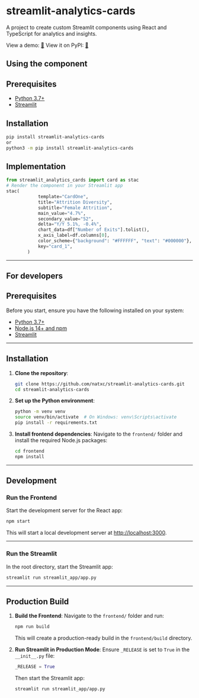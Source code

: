 # streamlit-analytics-cards

A project to create custom Streamlit components using React and TypeScript for analytics and insights.

View a demo: [💾](https://analytics-cards.streamlit.app/)
View it on PyPI: [👾](https://pypi.org/project/streamlit-analytics-cards/0.1.0/)

## Using the component

## **Prerequisites**

- [Python 3.7+](https://www.python.org/downloads/)
- [Streamlit](https://docs.streamlit.io/)

## **Installation**

```bash
pip install streamlit-analytics-cards
or
python3 -m pip install streamlit-analytics-cards
```

## **Implementation**

```python
from streamlit_analytics_cards import card as stac
# Render the component in your Streamlit app
stac(
            template="CardOne",
            title="Attrition Diversity",
            subtitle="Female Attrition",
            main_value="4.7%",
            secondary_value="52",
            delta="Y/Y 5.1%, -0.4%",
            chart_data=df["Number of Exits"].tolist(),
            x_axis_label=df.columns[0],
            color_scheme={"background": "#FFFFFF", "text": "#000000"},
            key="card_1",
        )
```

---

## For developers

## **Prerequisites**

Before you start, ensure you have the following installed on your system:

- [Python 3.7+](https://www.python.org/downloads/)
- [Node.js 14+ and npm](https://nodejs.org/)
- [Streamlit](https://docs.streamlit.io/)

---

## **Installation**

1. **Clone the repository**:

   ```bash
   git clone https://github.com/natxc/streamlit-analytics-cards.git
   cd streamlit-analytics-cards
   ```

2. **Set up the Python environment**:

   ```bash
   python -m venv venv
   source venv/bin/activate  # On Windows: venv\Scripts\activate
   pip install -r requirements.txt
   ```

3. **Install frontend dependencies**:
   Navigate to the `frontend/` folder and install the required Node.js packages:
   ```bash
   cd frontend
   npm install
   ```

---

## **Development**

### **Run the Frontend**

Start the development server for the React app:

```bash
npm start
```

This will start a local development server at [http://localhost:3000](http://localhost:3000).

---

### **Run the Streamlit**

In the root directory, start the Streamlit app:

```bash
streamlit run streamlit_app/app.py
```

---

## **Production Build**

1. **Build the Frontend**:
   Navigate to the `frontend/` folder and run:

   ```bash
   npm run build
   ```

   This will create a production-ready build in the `frontend/build` directory.

2. **Run Streamlit in Production Mode**:
   Ensure `_RELEASE` is set to `True` in the `__init__.py` file:

   ```python
   _RELEASE = True
   ```

   Then start the Streamlit app:

   ```bash
   streamlit run streamlit_app/app.py
   ```
